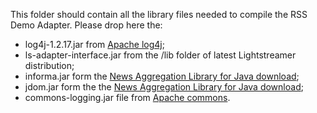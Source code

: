 This folder should contain all the library files needed to compile the RSS Demo Adapter. Please drop here the:

* log4j-1.2.17.jar from [Apache log4j](https://logging.apache.org/log4j/1.2/);
* ls-adapter-interface.jar from the /lib folder of latest Lightstreamer distribution;
* informa.jar form the [News Aggregation Library for Java download](http://sourceforge.net/projects/informa/);
* jdom.jar form the the [News Aggregation Library for Java download](http://sourceforge.net/projects/informa/);
* commons-logging.jar file from [Apache commons](http://commons.apache.org/proper/commons-logging/download_logging.cgi).